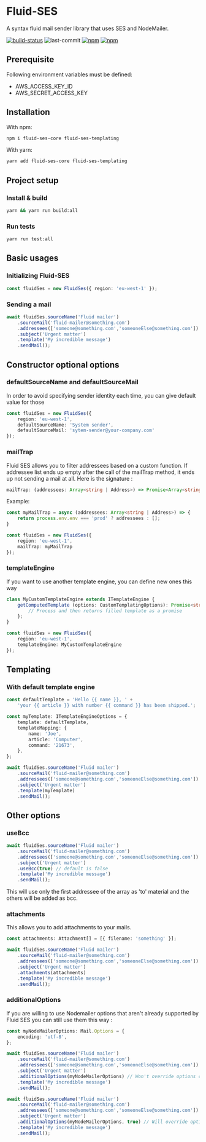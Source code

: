 # Fluid-SES

A syntax fluid mail sender library that uses SES and NodeMailer.

[![build-status](https://img.shields.io/github/checks-status/neoxia/fluid-ses/master)](https://github.com/neoxia/fluid-ses/actions)
![last-commit](https://img.shields.io/github/last-commit/neoxia/fluid-ses)
[![npm](https://img.shields.io/npm/v/fluid-ses-core?label=fluid-ses-core)](https://www.npmjs.com/package/fluid-ses-core)
[![npm](https://img.shields.io/npm/v/fluid-ses-templating?label=fluid-ses-templating)](https://www.npmjs.com/package/fluid-ses-templating)

## Prerequisite
Following environment variables must be defined:
- AWS_ACCESS_KEY_ID
- AWS_SECRET_ACCESS_KEY

## Installation

With npm:
```bash
npm i fluid-ses-core fluid-ses-templating
```
With yarn:
```bash
yarn add fluid-ses-core fluid-ses-templating
```

## Project setup

### Install & build

```bash
yarn && yarn run build:all
```

### Run tests

```bash
yarn run test:all
```

## Basic usages

### Initializing Fluid-SES

```typescript
const fluidSes = new FluidSes({ region: 'eu-west-1' });
```

### Sending a mail
```typescript
await fluidSes.sourceName('Fluid mailer')
    .sourceMail('fluid-mailer@something.com')
    .addressees(['someone@something.com','someoneElse@something.com'])
    .subject('Urgent matter')
    .template('My incredible message')
    .sendMail();
```


## Constructor optional options

### defaultSourceName and defaultSourceMail
In order to avoid specifying sender identity each time, you can give default value for those

```typescript
const fluidSes = new FluidSes({
    region: 'eu-west-1',
    defaultSourceName: 'System sender',
    defaultSourceMail: 'sytem-sender@your-company.com'
});
```

### mailTrap
Fluid SES allows you to filter addressees based on a custom function. If addressee list ends up empty after the call of the mailTrap method, it ends up not sending a mail at all.
Here is the signature :
```typescript
mailTrap: (addressees: Array<string | Address>) => Promise<Array<string | Address>>;
```

Example:
```typescript
const myMailTrap = async (addressees: Array<string | Address>) => {
    return process.env.env === 'prod' ? addressees : [];
}

const fluidSes = new FluidSes({
    region: 'eu-west-1',
    mailTrap: myMailTrap
});
```

### templateEngine
If you want to use another template engine, you can define new ones this way

```typescript
class MyCustomTemplateEngine extends ITemplateEngine {
    getComputedTemplate (options: CustomTemplatingOptions): Promise<string> {
        // Process and then returns filled template as a promise
    };
}

const fluidSes = new FluidSes({
    region: 'eu-west-1',
    templateEngine: MyCustomTemplateEngine
});
```


## Templating

### With default template engine
```typescript
const defaultTemplate = 'Hello {{ name }}, ' +
    'your {{ article }} with number {{ command }} has been shipped.';

const myTemplate: ITemplateEngineOptions = {
    template: defaultTemplate,
    templateMapping: {
        name: 'Joe',
        article: 'Computer',
        command: '21673',
    },
};

await fluidSes.sourceName('Fluid mailer')
    .sourceMail('fluid-mailer@something.com')
    .addressees(['someone@something.com','someoneElse@something.com'])
    .subject('Urgent matter')
    .template(myTemplate)
    .sendMail();
```

## Other options

### useBcc

```typescript
await fluidSes.sourceName('Fluid mailer')
    .sourceMail('fluid-mailer@something.com')
    .addressees(['someone@something.com','someoneElse@something.com'])
    .subject('Urgent matter')
    .useBcc(true) // default is false
    .template('My incredible message')
    .sendMail();
```
This will use only the first addressee of the array as 'to' material and the others will be added as bcc.

### attachments
This allows you to add attachments to your mails.
```typescript
const attachments: Attachment[] = [{ filename: 'something' }];

await fluidSes.sourceName('Fluid mailer')
    .sourceMail('fluid-mailer@something.com')
    .addressees(['someone@something.com','someoneElse@something.com'])
    .subject('Urgent matter')
    .attachments(attachments)
    .template('My incredible message')
    .sendMail();
```

### additionalOptions
If you are willing to use Nodemailer options that aren't already supported by Fluid SES you can still use them this way :

```typescript
const myNodeMailerOptions: Mail.Options = {
    encoding: 'utf-8',
};

await fluidSes.sourceName('Fluid mailer')
    .sourceMail('fluid-mailer@something.com')
    .addressees(['someone@something.com','someoneElse@something.com'])
    .subject('Urgent matter')
    .additionalOptions(myNodeMailerOptions) // Won't override options comming natively from Fluid SES
    .template('My incredible message')
    .sendMail();

await fluidSes.sourceName('Fluid mailer')
    .sourceMail('fluid-mailer@something.com')
    .addressees(['someone@something.com','someoneElse@something.com'])
    .subject('Urgent matter')
    .additionalOptions(myNodeMailerOptions, true) // Will override options comming natively from Fluid SES
    .template('My incredible message')
    .sendMail();
```
